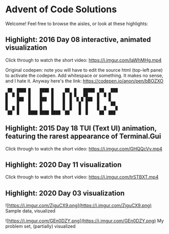 # Advent of Code Solutions

Welcome! Feel free to browse the aisles, or look at these highlights:

## Highlight: 2016 Day 08 interactive, animated visualization

Click through to watch the short video: https://i.imgur.com/laWhMHg.mp4

Original codepen: note you will have to edit the source html (top-left pane) to activate the codepen. Add whitespace or something. It makes no sense, and I hate it. Anyway here's the link: https://codepen.io/anon/pen/bBOZXO

```
 ██  ████ █    ████ █     ██  █   █████  ██   ███
█  █ █    █    █    █    █  █ █   ██    █  █ █
█    ███  █    ███  █    █  █  █ █ ███  █    █
█    █    █    █    █    █  █   █  █    █     ██
█  █ █    █    █    █    █  █   █  █    █  █    █
 ██  █    ████ ████ ████  ██    █  █     ██  ███
```

## Highlight: 2015 Day 18 TUI (Text UI) animation, featuring the rarest appearance of Terminal.Gui

Click through to watch the short video: https://i.imgur.com/GHQQcVv.mp4

## Highlight: 2020 Day 11 visualization

Click through to watch the short video: https://i.imgur.com/trSTBXT.mp4

## Highlight: 2020 Day 03 visualization

![https://i.imgur.com/ZjguCX9.png](https://i.imgur.com/ZjguCX9.png)
Sample data, visualized

![https://i.imgur.com/GEn0DZY.png](https://i.imgur.com/GEn0DZY.png)
My problem set, (partially) visualized
